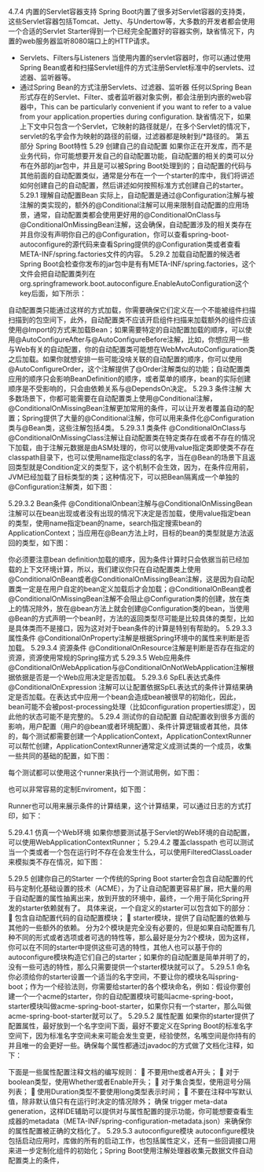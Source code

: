 4.7.4 内置的Servlet容器支持
Spring Boot内置了很多对Servlet容器的支持类，这些Servlet容器包括Tomcat、Jetty、与Undertow等，大多数的开发者都会使用一个合适的Servlet Starter得到一个已经完全配置好的容器实例，缺省情况下，内置的web服务器监听8080端口上的HTTP请求。
- Servlets、Filters与Listeners
当使用内置的servlet容器时，你可以通过使用Spring Bean或者和扫描Servlet组件的方式注册Servlet标准中的servlets、过滤器、监听器等。
- 通过Spring Bean的方式注册Servlets、过滤器、监听器
任何以Spring Bean形式存在的Servlet、Filter、或者监听器对象实例，都会注册到内嵌的web容器中，This can be particularly convenient if you want to refer to a value from your application.properties during configuration.
缺省情况下，如果上下文中只包含一个Servlet，它映射的路径就是/，在多个Servlet的情况下，servlet的名字会作为映射的路径的前缀，过滤器都是映射到/*路径的。
第五部分 Spring Boot特性
5.29 创建自己的自动配置
如果你正在开发库，而不是业务代码，你可能想要开发自己的自动配置功能，自动配置的相关的类可以分布在外部的jar包中，并且是可以被Spring Boot处理到的；自动配置的代码与其他前面的自动配置类似，通常是分布在一个一个starter的库中，我们将讲述如何创建自己的自动配置，然后讲述如何按照标准方式创建自己的starter。
5.29.1 理解自动配置Bean
实际上，自动配置是通过@Configuration注解与被注解的类实现的，额外的@Conditional注解可以用来限制自动配置的应用场景，通常，自动配置类都会使用更好用的@ConditionalOnClass与@ConditionalOnMissingBean注解，这会确保，自动配置涉及的相关类存在并且你没有声明你自己的@Configuration，你可以查看spring-boot-autoconfigure的源代码来查看Spring提供的@Configuration类或者查看META-INF/spring.factories文件的内容。
5.29.2 加载自动配置的候选者
Spring Boot会检查你发布的jar包中是有有META-INF/spring.factories，这个文件会把自动配置类列在org.springframework.boot.autoconfigure.EnableAutoConfiguration这个key后面，如下所示：
 
自动配置类只能通过这样的方式加载，你需要确保它们定义在一个不能被组件扫描扫描到的包空间下，此外，自动配置类不应该开启组件扫描来加载额外的组件应该使用@Import的方式来加载Bean；如果需要特定的自动配置加载的顺序，可以使用@AutoConfigureAfter与@AutoConfigureBefore注解，比如，你想应用一些与Web有关的自动配置，你的自动配置类可能想在WebMvcAutoConfiguration类之后加载。如果你就想安排一些可能没啥关联的自动配置的顺序，你可以使用@AutoConfigureOrder，这个注解提供了@Order注解类似的功能；自动配置类应用的顺序只会影响BeanDefinition的顺序，或者菜单的顺序，bean的实际创建顺序是不受影响的，只会由依赖关系与@DependsOn决定。
5.29.3 条件注解
大多数场景下，你都可能需要在自动配置类上使用@Conditional注解，@ConditionalOnMissingBean注解更加常用的条件，可以让开发者覆盖自动的配置；Spring提供了大量的@Conditional注解，你可以用来条件化@Configuration类与@Bean类，这些注解包括4类。
5.29.3.1 类条件
@ConditionalOnClass与@ConditionalOnMissingClass注解让自动配置类在特定类存在或者不存在的情况下加载，由于注解元数据是由ASM处理的，你可以使用value指定类即使类不存在classpath目录下，也可以使用name指定class的名字，当在@Bean的场景下且返回类型就是Condition定义的类型下，这个机制不会生效，因为，在条件应用前，JVM已经加载了目标类型的类；这种情况下，可以把Bean隔离成一个单独的@Configuration注解类，如下图：
 
5.29.3.2 Bean条件
@ConditionalOnbean注解与@ConditionalOnMissingBean注解可以在bean出现或者没有出现的情况下决定是否加载，使用value指定bean的类型，使用name指定bean的name，search指定搜索bean的ApplicationContext；当应用在@Bean方法上时，目标的bean的类型就是方法返回的类型，如下图：
 
你必须要注意bean definition加载的顺序，因为条件计算时只会依据当前已经加载的上下文环境计算，所以，我们建议你只在自动配置类上使用@ConditionalOnBean或者@ConditionalOnMissingBean注解，这是因为自动配置类一定是在用户自定的bean定义加载后才会加载；@ConditionalOnBean或者@ConditionalOnMissingBean注解不会阻止@Configuration类的创建，放在类上的情况除外，放在@bean方法上就会创建@Configuration类的bean，当使用@Bean的方式声明一个bean时，方法的返回类型尽可能是比较具体的类型，比如是具体类而不是接口，因为这对对于bean条件的计算是特别有帮助的。
5.29.3.3 属性条件
@ConditionalOnProperty注解是根据Spring环境中的属性来判断是否加载。
5.29.3.4 资源条件
@ConditionalOnResource注解是判断是否存在指定的资源，资源使用常规的Spring描方式
5.29.3.5 Web应用条件
@ConditionalOnWebApplication与@ConditionalOnNotWebApplication注解根据依据是否是一个Web应用决定是否加载。
5.29.3.6 SpEL表达式条件
@ConditionalOnExpression 注解可以让配置依据SpEL表达式的条件计算结果确定是否加载。在表达式中应用一个bean会造成bean被很早的初始化，因此，bean可能不会被post-processing处理（比如configuration properties绑定），因此他的状态可能不是完整的。
5.29.4 测试你的自动配置
自动配置收到很多方面的影响，用户配置（用户的@bean或者环境配置）、条件计算逻辑或者其他，具体的，每个测试都需要创建一个ApplicationContext，ApplicationContextRunner可以帮忙创建，ApplicationContextRunner通常定义成测试类的一个成员，收集一些共同的基础的配置，如下图：
 
每个测试都可以使用这个runner来执行一个测试用例，如下图：
 
也可以非常容易的定制Enviroment，如下图：
 
Runner也可以用来展示条件的计算结果，这个计算结果，可以通过日志的方式打印，如下：
 

5.29.4.1 仿真一个Web环境
如果你想要测试基于Servlet的Web环境的自动配置，可以使用WebApplicationContextRunner；
5.29.4.2 覆盖classpath
也可以测试当一个类或者一个包在运行时不存在会发生什么，可以使用FilteredClassLoader来模拟类不存在情况，如下图：
 
5.29.5 创建你自己的Starter
一个传统的Spring Boot starter会包含自动配置的代码与定制化基础设置的技术（ACME），为了让自动配置更容易扩展，把大量的用于自动配置的属性抽离出来，放到开放的环境中，最终，一个用于简化Spring开发的starter依赖就有了。
具体来说，一个自定义的starter可以包含如下的部分：
	包含自动配置代码的自动配置模块；
	starter模块，提供了自动配置的依赖与其他的一些额外的依赖。
分为2个模块是完全没有必要的，但是如果自动配置有几种不同的形式或者选项或者可选的特性等，那么最好是分为2个模块，因为这样，你可以在不同的starter中提供这些可选的特性，其他人也可以基于你的autoconfigure模块构造它们自己的starter；如果你的自动配置是简单并明了的，没有一些可选的特性，那么只需要提供一个starter模块就可以了。
5.29.5.1 命名
	你必须给你的starter设置一个适当的名字空间，不要让你的模块名叫spring-boot；作为一个经验法则，你需要给starter的各个模块命名，例如：假设你要创建一个一个acme的starter，你的自动配置模块可能叫acme-spring-boot， starter模块叫做acme-spring-boot-starter，如果你只有一个starter，那么叫做acme-spring-boot-starter就可以了。
5.29.5.2 属性配置
如果你的starter提供了配置属性，最好放到一个名字空间下面，最好不要定义在Spring Boot的标准名字空间下，因为标准名字空间未来可能会发生变更，经验使然，名嘴空间是你持有的并且唯一的会更好一些。确保每个属性都通过javadoc的方式做了文档化注释，如下：
 
下面是一些属性配置注释文档的编写规则：
	不要用the或者A开头；
	对于boolean类型，使用Whether或者Enable开头；
	对于集合类型，使用逗号分隔列表；
	使用Duration类型不要使用long类型表示时间；
	不要在注释中写默认值，除非默认值只有在运行时决定的情况除外；
确保 trigger meta-data generation，这样IDE辅助可以提供对与属性配置的提示功能，你可能想要查看生成器的metadata（META-INF/spring-configuration-metadata.json）来确保你的属性配置被正确的文档化了。
5.29.5.3 autoconfigure模块
autoconfigure模块包括启动应用时，库做的所有的启动工作，也包括属性定义，还有一些回调接口用来进一步定制化组件的初始化；Spring Boot使用注解处理器收集元数据文件自动配置类上的条件，
